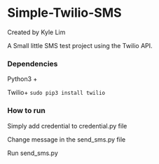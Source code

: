 # Simple-Twilio-SMS
Created by Kyle Lim

A Small little SMS test project using the Twilio API.

### Dependencies

Python3 +

Twilio+
```sudo pip3 install twilio```

### How to run

Simply add credential to credential.py file

Change message in the send_sms.py file

Run send_sms.py
